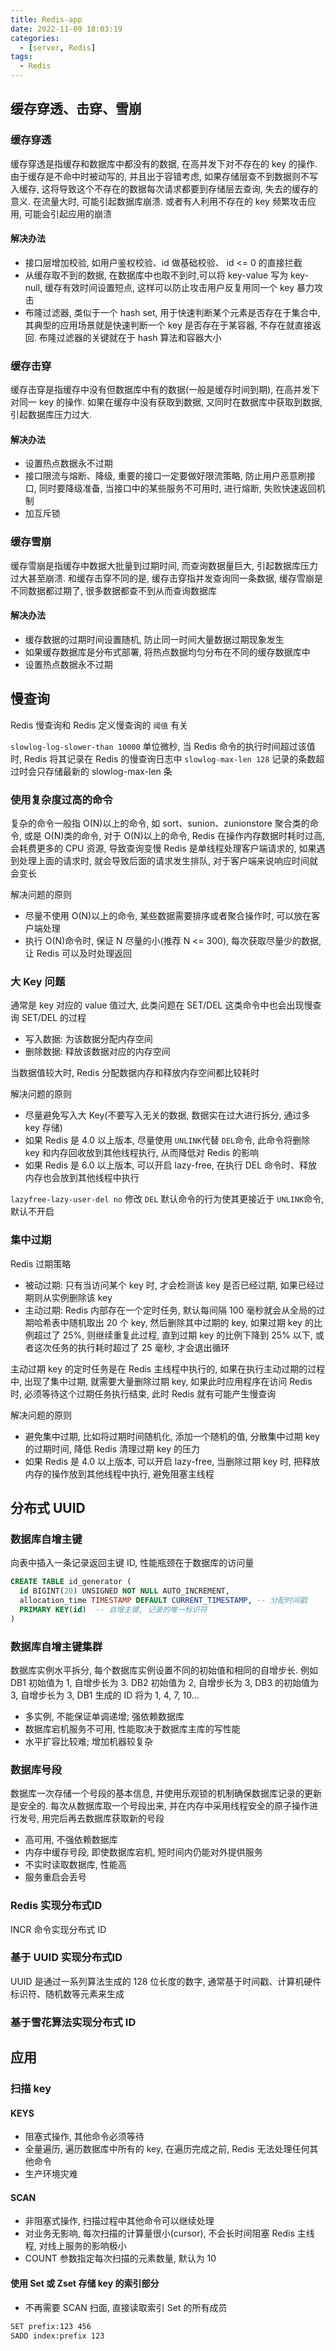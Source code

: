 ```yaml
---
title: Redis-app
date: 2022-11-09 18:03:19
categories:
  - [server, Redis]
tags:
  - Redis
---
```


## 缓存穿透、击穿、雪崩

### 缓存穿透

缓存穿透是指缓存和数据库中都没有的数据, 在高并发下对不存在的 key 的操作. 由于缓存是不命中时被动写的, 并且出于容错考虑, 如果存储层查不到数据则不写入缓存, 这将导致这个不存在的数据每次请求都要到存储层去查询, 失去的缓存的意义. 在流量大时, 可能引起数据库崩溃. 或者有人利用不存在的 key 频繁攻击应用, 可能会引起应用的崩溃

#### 解决办法 <!-- markdownlint-disable-line -->

- 接口层增加校验, 如用户鉴权校验、id 做基础校验、 id <= 0 的直接拦截
- 从缓存取不到的数据, 在数据库中也取不到时,可以将 key-value 写为 key-null, 缓存有效时间设置短点, 这样可以防止攻击用户反复用同一个 key 暴力攻击
- 布隆过滤器, 类似于一个 hash set, 用于快速判断某个元素是否存在于集合中, 其典型的应用场景就是快速判断一个 key 是否存在于某容器, 不存在就直接返回. 布隆过滤器的关键就在于 hash 算法和容器大小

### 缓存击穿

缓存击穿是指缓存中没有但数据库中有的数据(一般是缓存时间到期), 在高并发下对同一 key 的操作. 如果在缓存中没有获取到数据, 又同时在数据库中获取到数据, 引起数据库压力过大.

#### 解决办法 <!-- markdownlint-disable-line -->

- 设置热点数据永不过期
- 接口限流与熔断、降级, 重要的接口一定要做好限流策略, 防止用户恶意刷接口, 同时要降级准备, 当接口中的某些服务不可用时, 进行熔断, 失败快速返回机制
- 加互斥锁

### 缓存雪崩

缓存雪崩是指缓存中数据大批量到过期时间, 而查询数据量巨大, 引起数据库压力过大甚至崩溃. 和缓存击穿不同的是, 缓存击穿指并发查询同一条数据, 缓存雪崩是不同数据都过期了, 很多数据都查不到从而查询数据库

#### 解决办法 <!-- markdownlint-disable-line -->

- 缓存数据的过期时间设置随机, 防止同一时间大量数据过期现象发生
- 如果缓存数据库是分布式部署, 将热点数据均匀分布在不同的缓存数据库中
- 设置热点数据永不过期

<!-- more -->

## 慢查询

Redis 慢查询和 Redis 定义慢查询的 `阈值` 有关

`slowlog-log-slower-than 10000` 单位微秒, 当 Redis 命令的执行时间超过该值时, Redis 将其记录在 Redis 的慢查询日志中
`slowlog-max-len 128` 记录的条数超过时会只存储最新的 slowlog-max-len 条

### 使用复杂度过高的命令

复杂的命令一般指 O(N)以上的命令, 如 sort、sunion、zunionstore 聚合类的命令, 或是 O(N)类的命令, 对于 O(N)以上的命令, Redis 在操作内存数据时耗时过高, 会耗费更多的 CPU 资源, 导致查询变慢
Redis 是单线程处理客户端请求的, 如果遇到处理上面的请求时, 就会导致后面的请求发生排队, 对于客户端来说响应时间就会变长

解决问题的原则

- 尽量不使用 O(N)以上的命令, 某些数据需要排序或者聚合操作时, 可以放在客户端处理
- 执行 O(N)命令时, 保证 N 尽量的小(推荐 N <= 300), 每次获取尽量少的数据, 让 Redis 可以及时处理返回

### 大 Key 问题

通常是 key 对应的 value 值过大, 此类问题在 SET/DEL 这类命令中也会出现慢查询
SET/DEL 的过程

- 写入数据: 为该数据分配内存空间
- 删除数据: 释放该数据对应的内存空间

当数据值较大时, Redis 分配数据内存和释放内存空间都比较耗时

解决问题的原则

- 尽量避免写入大 Key(不要写入无关的数据, 数据实在过大进行拆分, 通过多 key 存储)
- 如果 Redis 是 4.0 以上版本, 尽量使用 `UNLINK`代替 `DEL`命令, 此命令将删除 key 和内存回收放到其他线程执行, 从而降低对 Redis 的影响
- 如果 Redis 是 6.0 以上版本, 可以开启 lazy-free, 在执行 DEL 命令时、释放内存也会放到其他线程中执行

`lazyfree-lazy-user-del no` 修改 `DEL` 默认命令的行为使其更接近于 `UNLINK`命令, 默认不开启

### 集中过期

Redis 过期策略

- 被动过期: 只有当访问某个 key 时, 才会检测该 key 是否已经过期, 如果已经过期则从实例删除该 key
- 主动过期: Redis 内部存在一个定时任务, 默认每间隔 100 毫秒就会从全局的过期哈希表中随机取出 20 个 key, 然后删除其中过期的 key, 如果过期 key 的比例超过了 25%, 则继续重复此过程, 直到过期 key 的比例下降到 25% 以下, 或者这次任务的执行耗时超过了 25 毫秒, 才会退出循环

主动过期 key 的定时任务是在 Redis 主线程中执行的, 如果在执行主动过期的过程中, 出现了集中过期, 就需要大量删除过期 key, 如果此时应用程序在访问 Redis 时, 必须等待这个过期任务执行结束, 此时 Redis 就有可能产生慢查询

解决问题的原则

- 避免集中过期, 比如将过期时间随机化, 添加一个随机的值, 分散集中过期 key 的过期时间, 降低 Redis 清理过期 key 的压力
- 如果 Redis 是 4.0 以上版本, 可以开启 lazy-free, 当删除过期 key 时, 把释放内存的操作放到其他线程中执行, 避免阻塞主线程

## 分布式 UUID

### 数据库自增主键

向表中插入一条记录返回主键 ID, 性能瓶颈在于数据库的访问量

```sql
CREATE TABLE id_generator (
  id BIGINT(20) UNSIGNED NOT NULL AUTO_INCREMENT,
  allocation_time TIMESTAMP DEFAULT CURRENT_TIMESTAMP, -- 分配时间戳
  PRIMARY KEY(id)  -- 自增主键, 记录的唯一标识符
)
```

### 数据库自增主键集群

数据库实例水平拆分, 每个数据库实例设置不同的初始值和相同的自增步长.
例如 DB1 初始值为 1, 自增步长为 3. DB2 初始值为 2, 自增步长为 3, DB3 的初始值为 3, 自增步长为 3, DB1 生成的 ID 将为 1, 4, 7, 10...

- 多实例, 不能保证单调递增; 强依赖数据库
- 数据库宕机服务不可用, 性能取决于数据库主库的写性能
- 水平扩容比较难; 增加机器较复杂

### 数据库号段

数据库一次存储一个号段的基本信息, 并使用乐观锁的机制确保数据库记录的更新是安全的.
每次从数据库取一个号段出来, 并在内存中采用线程安全的原子操作进行发号, 用完后再去数据库获取新的号段

- 高可用, 不强依赖数据库
- 内存中缓存号段, 即使数据库宕机, 短时间内仍能对外提供服务
- 不实时读取数据库, 性能高
- 服务重启会丢号

### Redis 实现分布式ID

INCR 命令实现分布式 ID

### 基于 UUID 实现分布式ID

UUID 是通过一系列算法生成的 128 位长度的数字, 通常基于时间戳、计算机硬件标识符、随机数等元素来生成

### 基于雪花算法实现分布式 ID

## 应用

### 扫描 key

#### KEYS

- 阻塞式操作, 其他命令必须等待
- 全量遍历, 遍历数据库中所有的 key, 在遍历完成之前, Redis 无法处理任何其他命令
- 生产环境灾难

#### SCAN

- 非阻塞式操作, 扫描过程中其他命令可以继续处理
- 对业务无影响, 每次扫描的计算量很小(cursor), 不会长时间阻塞 Redis 主线程, 对线上服务的影响极小
- COUNT 参数指定每次扫描的元素数量, 默认为 10

#### 使用 Set 或 Zset 存储 key 的索引部分

- 不再需要 SCAN 扫面, 直接读取索引 Set 的所有成员

```bash
SET prefix:123 456
SADD index:prefix 123
```

